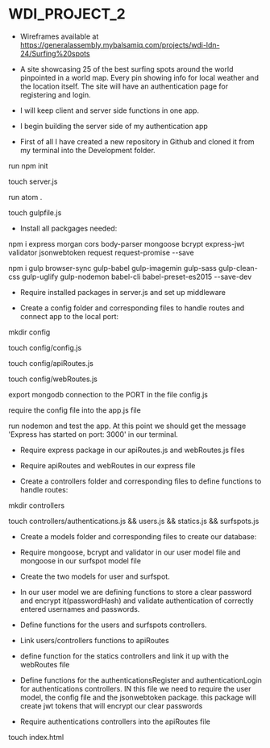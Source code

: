 # WDI_PROJECT_2

- Wireframes available at https://generalassembly.mybalsamiq.com/projects/wdi-ldn-24/Surfing%20spots

- A site showcasing 25 of the best surfing spots around the world pinpointed in a world map. Every pin showing info for local weather and the location itself. The site will have an authentication page for registering and login.
- I will keep client and server side functions in one app.

- I begin building the server side of my authentication app

- First of all I have created a new repository in Github and cloned it from my terminal into the Development folder.

run npm init

touch server.js

run atom .

touch gulpfile.js

- Install all packgages needed:

npm i express morgan cors body-parser mongoose bcrypt express-jwt validator jsonwebtoken request request-promise --save

npm i gulp browser-sync gulp-babel gulp-imagemin gulp-sass gulp-clean-css gulp-uglify gulp-nodemon babel-cli babel-preset-es2015 --save-dev

- Require installed packages in server.js and set up middleware

- Create a config folder and corresponding files to handle routes and connect app to the local port:

mkdir config

touch config/config.js

touch config/apiRoutes.js

touch config/webRoutes.js

export mongodb connection to the PORT in the file config.js

require the config file into the app.js file

run nodemon and test the app. At this point we should get the message 'Express has started on port: 3000' in our terminal.

- Require express package in our apiRoutes.js and webRoutes.js files

- Require apiRoutes and webRoutes in our express file

- Create a controllers folder and corresponding files to define functions to handle routes:

mkdir controllers

touch controllers/authentications.js && users.js && statics.js && surfspots.js

- Create a models folder and corresponding files to create our database:

- Require mongoose, bcrypt and validator in our user model file and mongoose in our surfspot model file

- Create the two models for user and surfspot.

- In our user model we are defining functions to store a clear password and encrypt it(passwordHash) and validate authentication of correctly entered usernames and passwords.

- Define functions for the users and surfspots controllers.

- Link users/controllers functions to apiRoutes

- define function for the statics controllers and link it up with the webRoutes file

- Define functions for the authenticationsRegister and authenticationLogin for authentications controllers. IN this file we need to require the user model, the config file and the jsonwebtoken package. this package will create jwt tokens that will encrypt our clear passwords

- Require authentications controllers into the apiRoutes file

touch index.html
